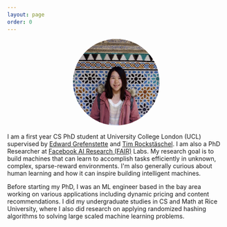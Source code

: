 ```yaml
---
layout: page
order: 0
---
```

<p align="center">
<img src="/images/yingchen.JPG" alt="Yingchen Xu" width="200" style="border-radius:50%"/>
</p>

I am a first year CS PhD student at University College London (UCL) supervised by [Edward Grefenstette](https://www.egrefen.com/) and [Tim Rockstäschel](https://rockt.github.io/). I am also a PhD Researcher at [Facebook AI Research (FAIR)](https://ai.facebook.com/blog/fair-unveils-uk-phd-program-in-partnership-with-ucl/) Labs. My research goal is to build machines that can learn to accomplish tasks efficiently in unknown, complex, sparse-reward environments. I'm also generally curious about human learning and how it can inspire building intelligent machines. 

Before starting my PhD, I was an ML engineer based in the bay area working on various applications including 
dynamic pricing and content recommendations. I did my undergraduate studies in CS and Math at Rice University, where I also did research on applying randomized hashing algorithms to solving large scaled machine learning problems. 